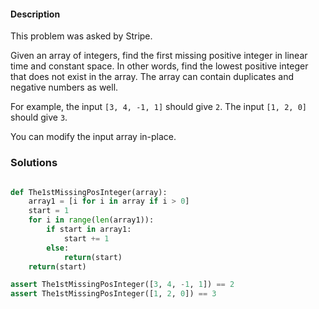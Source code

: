 #### Description

This problem was asked by Stripe.

Given an array of integers, find the first missing positive integer in linear time and constant space. In other words, find the lowest positive integer that does not exist in the array. The array can contain duplicates and negative numbers as well.

For example, the input `[3, 4, -1, 1]` should give `2`. The input `[1, 2, 0]` should give `3`.

You can modify the input array in-place.


### Solutions

```python

def The1stMissingPosInteger(array):
    array1 = [i for i in array if i > 0]
    start = 1
    for i in range(len(array1)):
        if start in array1:
            start += 1
        else:
            return(start)
    return(start)

assert The1stMissingPosInteger([3, 4, -1, 1]) == 2
assert The1stMissingPosInteger([1, 2, 0]) == 3

```
